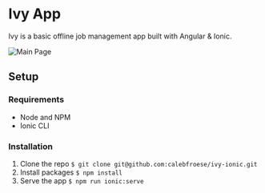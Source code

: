 # Ivy App

Ivy is a basic offline job management app built with Angular & Ionic.

![Main Page](https://user-images.githubusercontent.com/19592095/42220999-be5a7e7c-7f0f-11e8-81c6-e2b41f402426.png)

## Setup

### Requirements

- Node and NPM
- Ionic CLI

### Installation

1.  Clone the repo `$ git clone git@github.com:calebfroese/ivy-ionic.git`
1.  Install packages `$ npm install`
1.  Serve the app `$ npm run ionic:serve`
